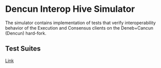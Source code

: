 # Dencun Interop Hive Simulator

The simulator contains implementation of tests that verify interoperability behavior of the
Execution and Consensus clients on the Deneb+Cancun (Dencun) hard-fork.

## Test Suites

[Link](TESTS.md)

